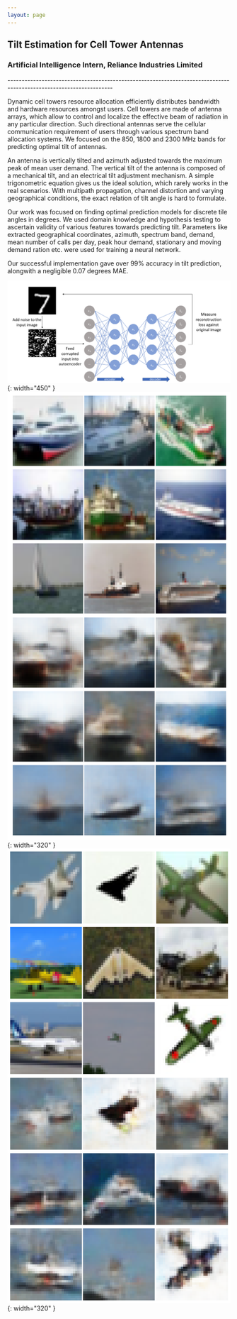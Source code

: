 ```yaml
---
layout: page
---
```

<h2><b>Tilt Estimation for Cell Tower Antennas</b></h2>
<h3><b> Artificial Intelligence Intern, Reliance Industries Limited</b></h3>
-------------------------------------------------------------------------------------------------------------------

Dynamic cell towers resource allocation efficiently distributes bandwidth and hardware resources amongst users. Cell towers are made of antenna 
arrays, which allow to control and localize the effective beam of radiation in any particular direction. Such directional antennas serve the 
cellular communication requirement of users through various spectrum band allocation systems. We focused on the 850, 1800 and 2300 MHz bands 
for predicting optimal tilt of antennas.   

An antenna is vertically tilted and azimuth adjusted towards the maximum peak of mean user demand. The vertical tilt of the antenna is composed of a mechanical tilt, and an electrical tilt adjustment mechanism. A simple trigonometric equation gives us 
the ideal solution, which rarely works in the real scenarios. With multipath propagation, channel distortion and varying geographical 
conditions, the exact relation of tilt angle is hard to formulate.  

Our work was focused on finding optimal prediction models for discrete tile angles in degrees. We used domain knowledge and hypothesis testing
to ascertain validity of various features towards predicting tilt. Parameters like extracted geographical coordinates, azimuth, spectrum band, 
demand, mean number of calls per day, peak hour demand, stationary and moving demand ration etc. were used for training a neural network.   

Our successful implementation gave over 99% accuracy in tilt prediction, alongwith a negligible 0.07 degrees MAE. 
 
  
  
  
![Autoencoders](/images/ds303_images/autoencoder_pic.png){: width="450" }
![Autoencoders](/images/ds303_images/autoencoder_ships.png){: width="320" }
![Autoencoders](/images/ds303_images/autoencoder_planes.png){: width="320" }
